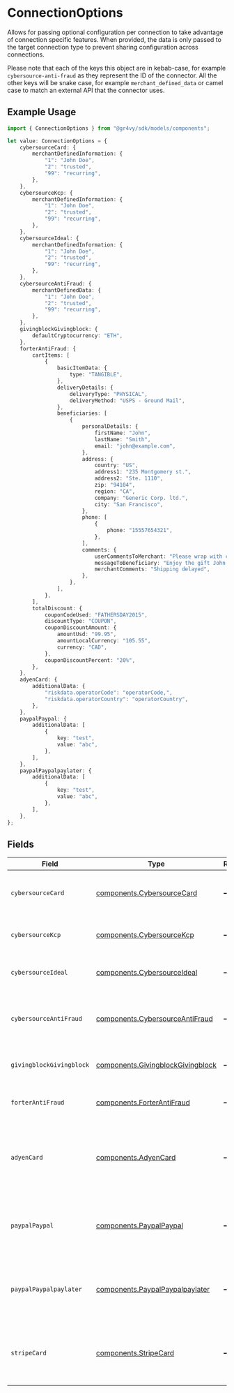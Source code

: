 # ConnectionOptions

Allows for passing optional configuration per connection to take
advantage of connection specific features. When provided, the data
is only passed to the target connection type to prevent sharing
configuration across connections.

Please note that each of the keys this object are in kebab-case, for
example `cybersource-anti-fraud` as they represent the ID of the
connector. All the other keys will be snake case, for example
`merchant_defined_data` or camel case to match an external API that the
connector uses.

## Example Usage

```typescript
import { ConnectionOptions } from "@gr4vy/sdk/models/components";

let value: ConnectionOptions = {
    cybersourceCard: {
        merchantDefinedInformation: {
            "1": "John Doe",
            "2": "trusted",
            "99": "recurring",
        },
    },
    cybersourceKcp: {
        merchantDefinedInformation: {
            "1": "John Doe",
            "2": "trusted",
            "99": "recurring",
        },
    },
    cybersourceIdeal: {
        merchantDefinedInformation: {
            "1": "John Doe",
            "2": "trusted",
            "99": "recurring",
        },
    },
    cybersourceAntiFraud: {
        merchantDefinedData: {
            "1": "John Doe",
            "2": "trusted",
            "99": "recurring",
        },
    },
    givingblockGivingblock: {
        defaultCryptocurrency: "ETH",
    },
    forterAntiFraud: {
        cartItems: [
            {
                basicItemData: {
                    type: "TANGIBLE",
                },
                deliveryDetails: {
                    deliveryType: "PHYSICAL",
                    deliveryMethod: "USPS - Ground Mail",
                },
                beneficiaries: [
                    {
                        personalDetails: {
                            firstName: "John",
                            lastName: "Smith",
                            email: "john@example.com",
                        },
                        address: {
                            country: "US",
                            address1: "235 Montgomery st.",
                            address2: "Ste. 1110",
                            zip: "94104",
                            region: "CA",
                            company: "Generic Corp. ltd.",
                            city: "San Francisco",
                        },
                        phone: [
                            {
                                phone: "15557654321",
                            },
                        ],
                        comments: {
                            userCommentsToMerchant: "Please wrap with care!!",
                            messageToBeneficiary: "Enjoy the gift John!",
                            merchantComments: "Shipping delayed",
                        },
                    },
                ],
            },
        ],
        totalDiscount: {
            couponCodeUsed: "FATHERSDAY2015",
            discountType: "COUPON",
            couponDiscountAmount: {
                amountUsd: "99.95",
                amountLocalCurrency: "105.55",
                currency: "CAD",
            },
            couponDiscountPercent: "20%",
        },
    },
    adyenCard: {
        additionalData: {
            "riskdata.operatorCode": "operatorCode,",
            "riskdata.operatorCountry": "operatorCountry",
        },
    },
    paypalPaypal: {
        additionalData: [
            {
                key: "test",
                value: "abc",
            },
        ],
    },
    paypalPaypalpaylater: {
        additionalData: [
            {
                key: "test",
                value: "abc",
            },
        ],
    },
};
```

## Fields

| Field                                                                                  | Type                                                                                   | Required                                                                               | Description                                                                            |
| -------------------------------------------------------------------------------------- | -------------------------------------------------------------------------------------- | -------------------------------------------------------------------------------------- | -------------------------------------------------------------------------------------- |
| `cybersourceCard`                                                                      | [components.CybersourceCard](../../models/components/cybersourcecard.md)               | :heavy_minus_sign:                                                                     | Additional options for Cybersource payment gateway.                                    |
| `cybersourceKcp`                                                                       | [components.CybersourceKcp](../../models/components/cybersourcekcp.md)                 | :heavy_minus_sign:                                                                     | Additional options for Cybersource KCP APM.                                            |
| `cybersourceIdeal`                                                                     | [components.CybersourceIdeal](../../models/components/cybersourceideal.md)             | :heavy_minus_sign:                                                                     | Additional options for Cybersource iDeal APM.                                          |
| `cybersourceAntiFraud`                                                                 | [components.CybersourceAntiFraud](../../models/components/cybersourceantifraud.md)     | :heavy_minus_sign:                                                                     | Additional options for Cybersource Decision Manager (anti-fraud).                      |
| `givingblockGivingblock`                                                               | [components.GivingblockGivingblock](../../models/components/givingblockgivingblock.md) | :heavy_minus_sign:                                                                     | Additional options for Giving Block connector.                                         |
| `forterAntiFraud`                                                                      | [components.ForterAntiFraud](../../models/components/forterantifraud.md)               | :heavy_minus_sign:                                                                     | Additional options for Forter (anti-fraud).                                            |
| `adyenCard`                                                                            | [components.AdyenCard](../../models/components/adyencard.md)                           | :heavy_minus_sign:                                                                     | Additional options to be passed through to Adyen when processing<br/>card transactions. |
| `paypalPaypal`                                                                         | [components.PaypalPaypal](../../models/components/paypalpaypal.md)                     | :heavy_minus_sign:                                                                     | Additional options to be passed through to PayPal when processing<br/>transactions.    |
| `paypalPaypalpaylater`                                                                 | [components.PaypalPaypalpaylater](../../models/components/paypalpaypalpaylater.md)     | :heavy_minus_sign:                                                                     | Additional options to be passed through to PayPal when processing<br/>transactions.    |
| `stripeCard`                                                                           | [components.StripeCard](../../models/components/stripecard.md)                         | :heavy_minus_sign:                                                                     | Additional options to be passed through to Stripe when processing<br/>transactions.    |